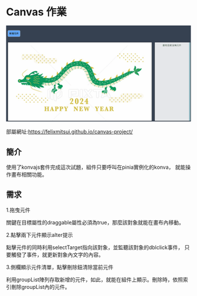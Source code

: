 # Canvas 作業

![首頁](https://github.com/FelixMitsui/canvas-project/blob/main/assets/images/canvas動畫.gif?raw=true)

部屬網址:https://felixmitsui.github.io/canvas-project/

## 簡介

使用了konvajs套件完成這次試題，組件只要呼叫在pinia實例化的konva，
就能操作畫布相關功能。

## 需求

1.拖曳元件

關鍵在目標屬性的draggable屬性必須為true，那麼該對象就能在畫布內移動。

2.點擊兩下元件顯示alter提示

點擊元件的同時利用selectTarget指向該對象，並監聽該對象的dblclick事件，
只要觸發了事件，就更新對象內文字的內容。

3.側欄顯示元件清單，點擊刪除鈕清除當前元件

利用groupList陣列存取新增的元件，如此，就能在組件上顯示。刪除時，依照索引刪除groupList內的元件。
